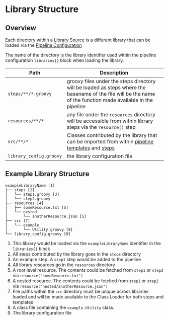 # Library Structure

## Overview

Each directory within a [Library Source](/docs/concepts/library-development/library-source.md) is a different library that can be loaded via the [Pipeline Configuration](../pipeline-configuration/pipeline-configuration.md)

The name of the directory is the library identifier used within the pipeline configuration `libraries{}` block when loading the library.

| Path                    | Description                                                                                                                                                   |
|-------------------------|---------------------------------------------------------------------------------------------------------------------------------------------------------------|
| `steps/**/*.groovy`     | groovy files under the steps directory will be loaded as steps where the basename of the file will be the name of the function made available in the pipeline |
| `resources/**/*`        | any file under the `resources` directory will be accessible from within library steps via the `resource()` step                                               |
| `src/**/*`              | Classes contributed by the library that can be imported from within [pipeline templates](../pipeline-templates/pipeline-templates.md) and [steps](library-steps.md)              |
| `library_config.groovy` | the library configuration file                                                                                                                                |


## Example Library Structure

```
exampleLibraryName [1]
├── steps [2]
│   └── step1.groovy [3]
│   └── step2.groovy
├── resources [4]
│   ├── someResource.txt [5]
│   └── nested
│       └── anotherResource.json [5]
├── src [7]
│   └── example
│       └── Utility.groovy [8]
└── library_config.groovy [9]
```

1. This library would be loaded via the `exampleLibraryName` identifier in the `libraries{}` block
2. All steps contributed by the library goes in the `steps` directory
3. An example step.  A `step1` step would be added to the pipeline
4. All library resources go in the `resources` directory
5. A root level resource.  The contents could be fetched from `step1` or `step2` via `resource("someResource.txt")`
6. A nested resource.  The contents could be fetched from `step1` or `step2` via `resource("nested/anotherResource.json")`
7. File paths within the `src` directory must be unique across libraries loaded and will be made available to the Class Loader for both steps and templates
8. A class file containing the `example.Utility` class.
9. The library configuration file